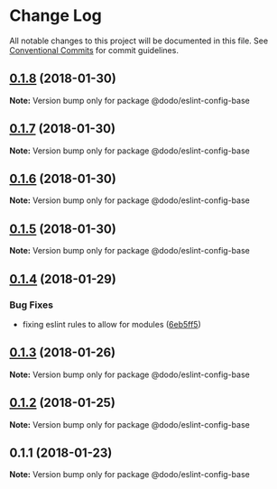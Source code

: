 # Change Log

All notable changes to this project will be documented in this file.
See [Conventional Commits](https://conventionalcommits.org) for commit guidelines.

<a name="0.1.8"></a>
## [0.1.8](https://bitbucket.isobaraustralia.com/scm/~adrian.bonnici/dodo-packages-monorepo/compare/@dodo/eslint-config-base@0.1.7...@dodo/eslint-config-base@0.1.8) (2018-01-30)




**Note:** Version bump only for package @dodo/eslint-config-base

<a name="0.1.7"></a>
## [0.1.7](https://bitbucket.isobaraustralia.com/scm/~adrian.bonnici/dodo-packages-monorepo/compare/@dodo/eslint-config-base@0.1.6...@dodo/eslint-config-base@0.1.7) (2018-01-30)




**Note:** Version bump only for package @dodo/eslint-config-base

<a name="0.1.6"></a>
## [0.1.6](https://bitbucket.isobaraustralia.com/scm/~adrian.bonnici/dodo-packages-monorepo/compare/@dodo/eslint-config-base@0.1.5...@dodo/eslint-config-base@0.1.6) (2018-01-30)




**Note:** Version bump only for package @dodo/eslint-config-base

<a name="0.1.5"></a>
## [0.1.5](https://bitbucket.isobaraustralia.com/scm/~adrian.bonnici/dodo-packages-monorepo/compare/@dodo/eslint-config-base@0.1.4...@dodo/eslint-config-base@0.1.5) (2018-01-30)




**Note:** Version bump only for package @dodo/eslint-config-base

<a name="0.1.4"></a>
## [0.1.4](https://bitbucket.isobaraustralia.com/scm/~adrian.bonnici/dodo-packages-monorepo/compare/@dodo/eslint-config-base@0.1.3...@dodo/eslint-config-base@0.1.4) (2018-01-29)


### Bug Fixes

* fixing eslint rules to allow for modules ([6eb5ff5](https://bitbucket.isobaraustralia.com/scm/~adrian.bonnici/dodo-packages-monorepo/commits/6eb5ff5))




<a name="0.1.3"></a>
## [0.1.3](https://bitbucket.isobaraustralia.com/scm/~adrian.bonnici/dodo-packages-monorepo/compare/@dodo/eslint-config-base@0.1.2...@dodo/eslint-config-base@0.1.3) (2018-01-26)




**Note:** Version bump only for package @dodo/eslint-config-base

<a name="0.1.2"></a>
## [0.1.2](/compare/@dodo/eslint-config-base@0.1.1...@dodo/eslint-config-base@0.1.2) (2018-01-25)




**Note:** Version bump only for package @dodo/eslint-config-base

<a name="0.1.1"></a>
## 0.1.1 (2018-01-23)




**Note:** Version bump only for package @dodo/eslint-config-base
